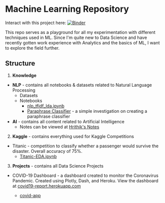 # Machine Learning Repository

Interact with this project here: [![Binder](https://mybinder.org/badge_logo.svg)](https://mybinder.org/v2/gh/CoderHahs/ml-training/master)

This repo serves as a playground for all my experimentation with different techniques used in ML. Since I'm quite new to Data Science and have recently gotten work experience with Analytics and the basics of ML, I want to explore the field further.

## Structure

1. **Knowledge**

-   **NLP** - contains all notebooks & datasets related to Natural Language Processing
    -   Datasets
    -   Notebooks
        -   [nlp_tfidf_lda.ipynb](Knowledge/NLP/Notebooks/nlp_tfidf_lda.ipynb)
        -   [Paraphrase Classifier](Knowledge/NLP/Notebooks/paraphrase_classifier/Building-a-Paraphrase-Classifier.ipynb) - a simple investigation on creating a paraphrase classifier
-   **AI** - contains all content related to Artificial Intelligence
    -   Notes can be viewed at [Hrithik's Notes](https://hrithiks-notes.netlify.app/ai)

2.  **Kaggle** - contains everything used for Kaggle Competitions

-   Titanic - competition to classify whether a passenger would survive the disaster. Overall accuracy of 75%.
    -   [Titanic-EDA.ipynb](Kaggle/Titanic/Notebooks/Titanic-EDA.ipynb)

3. **Projects** - contains all Data Science Projects

-   COVID-19 Dashboard - a dashboard created to monitor the Coronavirus Pandemic. Created using Plotly, Dash, and Heroku. View the dashboard at [covid19-report.herokuapp.com](https://covid19-report.herokuapp.com)

    -   [covid-app](Projects/covid-app-nogit)
